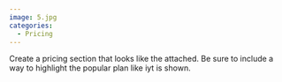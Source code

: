 ```yaml
---
image: 5.jpg
categories:
  - Pricing
---
```

Create a pricing section that looks like the attached. Be sure to include a way to highlight the popular plan like iyt is shown.
